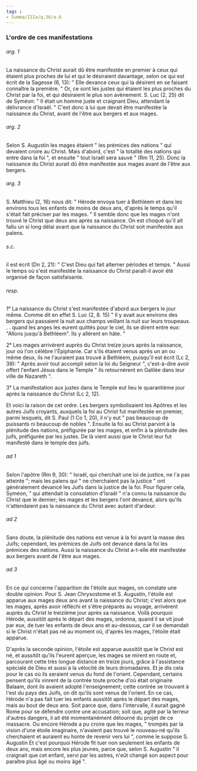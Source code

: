 ```yaml
---
tags : 
- Summa/IIIa/q.36/a.6
---
```


### L'ordre de ces manifestations

###### arg. 1
La naissance du Christ aurait dû être manifestée en premier à ceux qui étaient plus proches de lui et qui le désiraient davantage, selon ce qui est écrit de la Sagesse (6, 13): " Elle devance ceux qui la désirent en se faisant connaître la première. " Or, ce sont les justes qui étaient les plus proches du Christ par la foi, et qui désiraient le plus son avènement. S. Luc (2, 25) dit de Syméon: " Il était un homme juste et craignant Dieu, attendant la délivrance d'Israël. " C'est donc à lui que devait être manifestée la naissance du Christ, avant de l'être aux bergers et aux mages. 

###### arg. 2
Selon S. Augustin les mages étaient " les prémices des nations " qui devaient croire au Christ. Mais d'abord, c'est " la totalité des nations qui entre dans la foi ", et ensuite " tout Israël sera sauvé " (Rm 11, 25). Donc la naissance du Christ aurait dû être manifestée aux mages avant de l'être aux bergers. 

###### arg. 3
S. Matthieu (2, 16) nous dit: " Hérode envoya tuer à Bethléem et dans les environs tous les enfants de moins de deux ans, d'après le temps qu'il s'était fait préciser par les mages. " Il semble donc que les mages n'ont trouvé le Christ que deux ans après sa naissance. On est choqué qu'il ait fallu un si long délai avant que la naissance du Christ soit manifestée aux païens. 

###### s.c.
il est écrit (Dn 2, 21): " C'est Dieu qui fait alterner périodes et temps. " Aussi le temps où s'est manifestée la naissance du Christ paraît-il avoir été organisé de façon satisfaisante. 

###### resp.
1° La naissance du Christ s'est manifestée d'abord aux bergers le jour même. Comme dit en effet S. Luc (2, 8. 15) " Il y avait aux environs des bergers qui passaient la nuit aux champs veillant la nuit sur leurs troupeaux. . . quand les anges les eurent quittés pour le ciel, ils se dirent entre eux: "Allons jusqu'à Bethléem". Ils y allèrent en hâte. " 

2° Les mages arrivèrent auprès du Christ treize jours après la naissance, jour où l'on célèbre l'Épiphanie. Car s'ils étaient venus après un an ou même deux, ils ne l'auraient pas trouvé à Bethléem, puisqu'il est écrit (Lc 2, 39): " Après avoir tout accompli selon la loi du Seigneur ", c'est-à-dire avoir offert l'enfant Jésus dans le Temple " ils retournèrent en Galilée dans leur ville de Nazareth ". 

3° La manifestation aux justes dans le Temple eut lieu le quarantième jour après la naissance du Christ (Lc 2, 12). 

Et voici la raison de cet ordre. Les bergers symbolisaient les Apôtres et les autres Juifs croyants, auxquels la foi au Christ fut manifestée en premier, parmi lesquels, dit S. Paul (1 Co 1, 20), il n'y eut " pas beaucoup de puissants ni beaucoup de nobles ". Ensuite la foi au Christ parvint à la plénitude des nations, préfigurée par les mages, et enfin à la plénitude des juifs, préfigurée par les justes. De là vient aussi que le Christ leur fut manifesté dans le temple des juifs. 

###### ad 1
Selon l'apôtre (Rm 9, 30): " Israël, qui cherchait une loi de justice, ne l'a pas atteinte "; mais les païens qui " ne cherchaient pas la justice " ont généralement devancé les Juifs dans la justice de la foi. Pour figurer cela, Syméon, " qui attendait la consolation d'Israël " n'a connu la naissance du Christ que le dernier; les mages et les bergers l'ont devancé, alors qu'ils n'attendaient pas la naissance du Christ avec autant d'ardeur. 

###### ad 2
Sans doute, la plénitude des nations est venue à la foi avant la masse des Juifs; cependant, les prémices de Juifs ont devancé dans la foi les prémices des nations. Aussi la naissance du Christ a-t-elle été manifestée aux bergers avant de l'être aux mages. 

###### ad 3
En ce qui concerne l'apparition de l'étoile aux mages, on constate une double opinion. Pour S. Jean Chrysostome et S. Augustin, l'étoile est apparue aux mages deux ans avant la naissance du Christ; c'est alors que les mages, après avoir réfléchi et s'être préparés au voyage, arrivèrent auprès du Christ le treizième jour après sa naissance. Voilà pourquoi Hérode, aussitôt après le départ des mages, ordonna, quand il se vit joué par eux, de tuer les enfants de deux ans et au-dessous, car il se demandait si le Christ n'était pas né au moment où, d'après les mages, l'étoile était apparue. 

D'après la seconde opinion, l'étoile est apparue aussitôt que le Christ est né, et aussitôt qu'ils l'eurent aperçue, les mages se mirent en route et, parcourant cette très longue distance en treize jours, grâce à l'assistance spéciale de Dieu et aussi à la vélocité de leurs dromadaires. Et je dis cela pour le cas où ils seraient venus du fond de l'orient. Cependant, certains pensent qu'ils vinrent de la contrée toute proche d'où était originaire Balaam, dont ils avaient adopté l'enseignement; cette contrée se trouvant à l'est du pays des Juifs, on dit qu'ils sont venus de l'orient. En ce cas, Hérode n'a pas fait tuer les enfants aussitôt après le départ des mages, mais au bout de deux ans. Soit parce que, dans l'intervalle, il aurait gagné Rome pour se défendre contre une accusation; soit que, agité par la terreur d'autres dangers, il ait été momentanément détourné du projet de ce massacre. Ou encore Hérode a pu croire que les mages, " trompés par la vision d'une étoile imaginaire, n'avaient pas trouvé le nouveau-né qu'ils cherchaient et auraient eu honte de revenir vers lui ", comme le suppose S. Augustin Et c'est pourquoi Hérode fit tuer non seulement les enfants de deux ans, mais encore les plus jeunes, parce que, selon S. Augustin " il craignait que cet enfant, servi par les astres, n'eût changé son aspect pour paraître plus âgé ou moins âgé ". 

